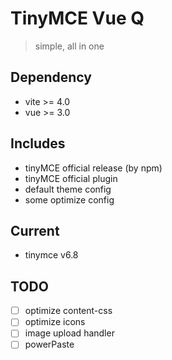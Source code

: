 # TinyMCE Vue Q

> simple, all in one

## Dependency

- vite >= 4.0
- vue >= 3.0

## Includes

- tinyMCE official release (by npm)
- tinyMCE official plugin
- default theme config
- some optimize config

## Current

- tinymce v6.8

## TODO

- [ ] optimize content-css
- [ ] optimize icons
- [ ] image upload handler
- [ ] powerPaste
